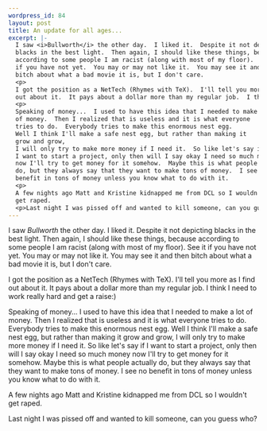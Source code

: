 ```yaml
--- 
wordpress_id: 84
layout: post
title: An update for all ages...
excerpt: |-
  I saw <i>Bullworth</i> the other day.  I liked it.  Despite it not depicting 
  blacks in the best light.  Then again, I should like these things, because 
  according to some people I am racist (along with most of my floor).  See it 
  if you have not yet.  You may or may not like it.  You may see it and then 
  bitch about what a bad movie it is, but I don't care.
  <p>
  I got the position as a NetTech (Rhymes with TeX).  I'll tell you more as I find 
  out about it.  It pays about a dollar more than my regular job.  I think I need to work really hard and get a raise:)
  <p>
  Speaking of money...  I used to have this idea that I needed to make a lot 
  of money.  Then I realized that is useless and it is what everyone 
  tries to do.  Everybody tries to make this enormous nest egg.  
  Well I think I'll make a safe nest egg, but rather than making it 
  grow and grow, 
  I will only try to make more money if I need it.  So like let's say if 
  I want to start a project, only then will I say okay I need so much money 
  now I'll try to get money for it somehow.  Maybe this is what people actually 
  do, but they always say that they want to make tons of money.  I see no 
  benefit in tons of money unless you know what to do with it.
  <p>
  A few nights ago Matt and Kristine kidnapped me from DCL so I wouldn't 
  get raped.
  <p>Last night I was pissed off and wanted to kill someone, can you guess who?
---
```

I saw <i>Bullworth</i> the other day.  I liked it.  Despite it not depicting 
blacks in the best light.  Then again, I should like these things, because 
according to some people I am racist (along with most of my floor).  See it 
if you have not yet.  You may or may not like it.  You may see it and then 
bitch about what a bad movie it is, but I don't care.
<p>
I got the position as a NetTech (Rhymes with TeX).  I'll tell you more as I find 
out about it.  It pays about a dollar more than my regular job.  I think I need to work really hard and get a raise:)
<p>
Speaking of money...  I used to have this idea that I needed to make a lot 
of money.  Then I realized that is useless and it is what everyone 
tries to do.  Everybody tries to make this enormous nest egg.  
Well I think I'll make a safe nest egg, but rather than making it 
grow and grow, 
I will only try to make more money if I need it.  So like let's say if 
I want to start a project, only then will I say okay I need so much money 
now I'll try to get money for it somehow.  Maybe this is what people actually 
do, but they always say that they want to make tons of money.  I see no 
benefit in tons of money unless you know what to do with it.
<p>
A few nights ago Matt and Kristine kidnapped me from DCL so I wouldn't 
get raped.
<p>Last night I was pissed off and wanted to kill someone, can you guess who?

